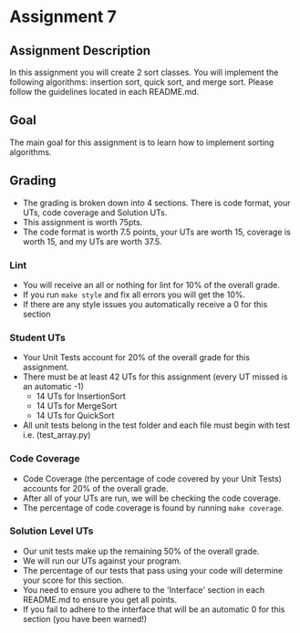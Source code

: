 # Assignment 7

## Assignment Description

In this assignment you will create 2 sort classes. You will implement the following algorithms: insertion sort, quick sort, and merge sort. Please follow the guidelines located in each README.md.

## Goal

The main goal for this assignment is to learn how to implement sorting algorithms.

## Grading

- The grading is broken down into 4 sections. There is code format, your UTs, code coverage and Solution UTs.
- This assignment is worth 75pts.
- The code format is worth 7.5 points, your UTs are worth 15, coverage is worth 15, and my UTs are worth 37.5.

### Lint

- You will receive an all or nothing for lint for 10% of the overall grade.
- If you run `make style` and fix all errors you will get the 10%.
- If there are any style issues you automatically receive a 0 for this section

### Student UTs

- Your Unit Tests account for 20% of the overall grade for this assignment.
- There must be at least 42 UTs for this assignment (every UT missed is an automatic -1)
    - 14 UTs for InsertionSort
    - 14 UTs for MergeSort
    - 14 UTs for QuickSort
- All unit tests belong in the test folder and each file must begin with test i.e. (test_array.py)

### Code Coverage

- Code Coverage (the percentage of code covered by your Unit Tests) accounts for 20% of the overall grade.
- After all of your UTs are run, we will be checking the code coverage.
- The percentage of code coverage is found by running `make coverage`.

### Solution Level UTs

- Our unit tests make up the remaining 50% of the overall grade.
- We will run our UTs against your program.
- The percentage of our tests that pass using your code will determine your score for this section.
- You need to ensure you adhere to the 'Interface' section in each README.md to ensure you get all points.
- If you fail to adhere to the interface that will be an automatic 0 for this section (you have been warned!)